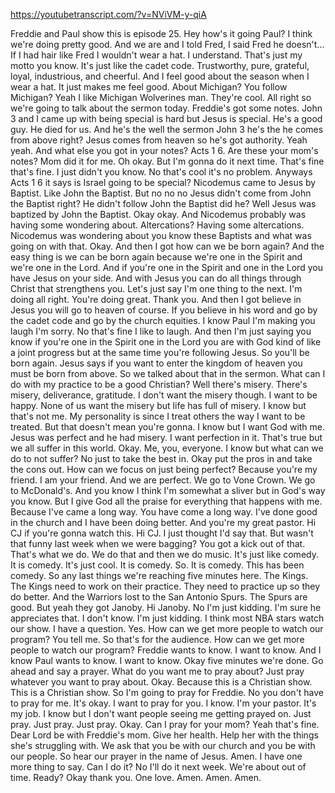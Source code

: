 https://youtubetranscript.com/?v=NViVM-y-qiA

 Freddie and Paul show this is episode 25. Hey how's it going Paul? I think we're doing pretty good. And we are and I told Fred, I said Fred he doesn't... If I had hair like Fred I wouldn't wear a hat. I understand. That's just my motto you know. It's just like the cadet code. Trustworthy, pure, grateful, loyal, industrious, and cheerful. And I feel good about the season when I wear a hat. It just makes me feel good. About Michigan? You follow Michigan? Yeah I like Michigan Wolverines man. They're cool. All right so we're going to talk about the sermon today. Freddie's got some notes. John 3 and I came up with being special is hard but Jesus is special. He's a good guy. He died for us. And he's the well the sermon John 3 he's the he comes from above right? Jesus comes from heaven so he's got authority. Yeah yeah. And what else you got in your notes? Acts 1 6. Are these your mom's notes? Mom did it for me. Oh okay. But I'm gonna do it next time. That's fine that's fine. I just didn't you know. No that's cool it's no problem. Anyways Acts 1 6 it says is Israel going to be special? Nicodemus came to Jesus by Baptist. Like John the Baptist. But no no no Jesus didn't come from John the Baptist right? He didn't follow John the Baptist did he? Well Jesus was baptized by John the Baptist. Okay okay. And Nicodemus probably was having some wondering about. Altercations? Having some altercations. Nicodemus was wondering about you know these Baptists and what was going on with that. Okay. And then I got how can we be born again? And the easy thing is we can be born again because we're one in the Spirit and we're one in the Lord. And if you're one in the Spirit and one in the Lord you have Jesus on your side. And with Jesus you can do all things through Christ that strengthens you. Let's just say I'm one thing to the next. I'm doing all right. You're doing great. Thank you. And then I got believe in Jesus you will go to heaven of course. If you believe in his word and go by the cadet code and go by the church equities. I know Paul I'm making you laugh I'm sorry. No that's fine I like to laugh. And then I'm just saying you know if you're one in the Spirit one in the Lord you are with God kind of like a joint progress but at the same time you're following Jesus. So you'll be born again. Jesus says if you want to enter the kingdom of heaven you must be born from above. So we talked about that in the sermon. What can I do with my practice to be a good Christian? Well there's misery. There's misery, deliverance, gratitude. I don't want the misery though. I want to be happy. None of us want the misery but life has full of misery. I know but that's not me. My personality is since I treat others the way I want to be treated. But that doesn't mean you're gonna. I know but I want God with me. Jesus was perfect and he had misery. I want perfection in it. That's true but we all suffer in this world. Okay. Me, you, everyone. I know but what can we do to not suffer? No just to take the best in. Okay put the pros in and take the cons out. How can we focus on just being perfect? Because you're my friend. I am your friend. And we are perfect. We go to Vone Crown. We go to McDonald's. And you know I think I'm somewhat a sliver but in God's way you know. But I give God all the praise for everything that happens with me. Because I've came a long way. You have come a long way. I've done good in the church and I have been doing better. And you're my great pastor. Hi CJ if you're gonna watch this. Hi CJ. I just thought I'd say that. But wasn't that funny last week when we were bagging? You got a kick out of that. That's what we do. We do that and then we do music. It's just like comedy. It is comedy. It's just cool. It is comedy. So. It is comedy. This has been comedy. So any last things we're reaching five minutes here. The Kings. The Kings need to work on their practice. They need to practice up so they do better. And the Warriors lost to the San Antonio Spurs. The Spurs are good. But yeah they got Janoby. Hi Janoby. No I'm just kidding. I'm sure he appreciates that. I don't know. I'm just kidding. I think most NBA stars watch our show. I have a question. Yes. How can we get more people to watch our program? You tell me. So that's for the audience. How can we get more people to watch our program? Freddie wants to know. I want to know. And I know Paul wants to know. I want to know. Okay five minutes we're done. Go ahead and say a prayer. What do you want me to pray about? Just pray whatever you want to pray about. Okay. Because this is a Christian show. This is a Christian show. So I'm going to pray for Freddie. No you don't have to pray for me. It's okay. I want to pray for you. I know. I'm your pastor. It's my job. I know but I don't want people seeing me getting prayed on. Just pray. Just pray. Just pray. Okay. Can I pray for your mom? Yeah that's fine. Dear Lord be with Freddie's mom. Give her health. Help her with the things she's struggling with. We ask that you be with our church and you be with our people. So hear our prayer in the name of Jesus. Amen. I have one more thing to say. Can I do it? No I'll do it next week. We're about out of time. Ready? Okay thank you. One love. Amen. Amen. Amen.